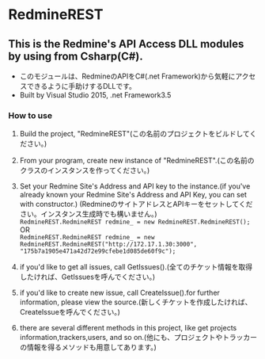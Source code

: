 # RedmineREST

## This is the Redmine's API Access DLL modules by using from Csharp(C#).
* このモジュールは、RedmineのAPIをC#(.net Framework)から気軽にアクセスできるように手助けするDLLです。
* Built by Visual Studio 2015, .net Framework3.5

### How to use
1. Build the project, "RedmineREST"(この名前のプロジェクトをビルドしてください。)
1. From your program, create new instance of "RedmineREST".(この名前のクラスのインスタンスを作ってください。)
1. Set your Redmine Site's Address and API key to the instance.(if you've already known your Redmine Site's Address and API Key, you can set with constructor.)
(RedmineのサイトアドレスとAPIキーをセットしてください。インスタンス生成時でも構いません。)  
    `RedmineREST.RedmineREST redmine_ = new RedmineREST.RedmineREST();`  
    OR  
    `RedmineREST.RedmineREST redmine_ = new RedmineREST.RedmineREST("http://172.17.1.30:3000", "175b7a1905e471a42d72e99cfebe1d085de60f9c");`
    
1. if you'd like to get all issues, call GetIssues().(全てのチケット情報を取得したければ、GetIssuesを呼んでください。)
1. if you'd like to create new issue, call CreateIssue().for further information, please view the source.(新しくチケットを作成したければ、CreateIssueを呼んでください。)
1. there are several different methods in this project, like get projects information,trackers,users, and so on.(他にも、プロジェクトやトラッカーの情報を得るメソッドも用意してあります。)
